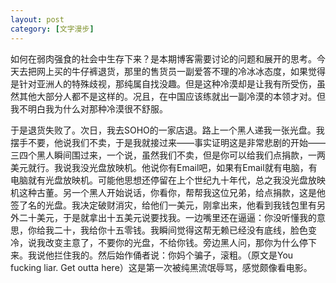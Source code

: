 ```yaml
---
layout: post
category: [文字漫步]
---
```


如何在弱肉强食的社会中生存下来？是本期博客需要讨论的问题和展开的思考。今天去把网上买的牛仔裤退货，那里的售货员一副爱答不理的冷冰冰态度，如果觉得是针对亚洲人的特殊歧视，那纯属自找没趣。但是这种冷漠却是让我有所受伤，虽然其他大部分人都不是这样的。况且，在中国应该练就出一副冷漠的本领才对。但我不明白我为什么对那种冷漠很不舒服。

于是退货失败了。次日，我去SOHO的一家店退。路上一个黑人递我一张光盘。我摆手不要，他说我们不卖，于是我就接过来——事实证明这是非常悲剧的开始——三四个黑人瞬间围过来，一个说，虽然我们不卖，但是你可以给我们点捐款，一两美元就行。我说我没光盘放映机。他说你有Email吧，如果有Email就有电脑，有电脑就有光盘放映机。可能他思想还停留在上个世纪九十年代，总之我没光盘放映机这种古董。另一个黑人开始说话，你看你，帮帮我这位兄弟，给点捐款，这是他签了名的光盘。我决定破财消灾，给他们一美元，刚拿出来，他看到我钱包里有另外二十美元，于是就拿出十五美元说要找我。一边嘴里还在逼逼：你没听懂我的意思，你给我二十，我给你十五零钱。我瞬间觉得这帮无赖已经没有底线，脸色变冷，说我改变主意了，不要你的光盘，不给你钱。旁边黑人问，那你为什么停下来。我说他拦住我的。然后始作俑者说：你妈个骗子，滚粗。（原文是You fucking liar. Get outta here）这是第一次被纯黑流氓辱骂，感觉颇像看电影。